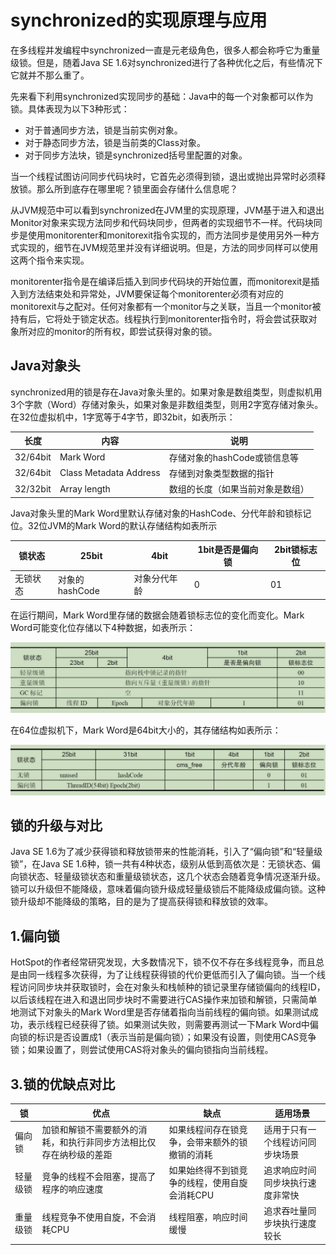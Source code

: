 # synchronized的实现原理与应用

在多线程并发编程中synchronized一直是元老级角色，很多人都会称呼它为重量级锁。但是，随着Java SE 1.6对synchronized进行了各种优化之后，有些情况下它就并不那么重了。

先来看下利用synchronized实现同步的基础：Java中的每一个对象都可以作为锁。具体表现为以下3种形式：

- 对于普通同步方法，锁是当前实例对象。
- 对于静态同步方法，锁是当前类的Class对象。
- 对于同步方法块，锁是synchronized括号里配置的对象。

当一个线程试图访问同步代码块时，它首先必须得到锁，退出或抛出异常时必须释放锁。那么所到底存在哪里呢？锁里面会存储什么信息呢？

从JVM规范中可以看到synchronized在JVM里的实现原理，JVM基于进入和退出Monitor对象来实现方法同步和代码块同步，但两者的实现细节不一样。代码块同步是使用monitorenter和monitorexit指令实现的，而方法同步是使用另外一种方式实现的，细节在JVM规范里并没有详细说明。但是，方法的同步同样可以使用这两个指令来实现。

monitorenter指令是在编译后插入到同步代码块的开始位置，而monitorexit是插入到方法结束处和异常处，JVM要保证每个monitorenter必须有对应的monitorexit与之配对。任何对象都有一个monitor与之关联，当且一个monitor被持有后，它将处于锁定状态。线程执行到monitorenter指令时，将会尝试获取对象所对应的monitor的所有权，即尝试获得对象的锁。

## Java对象头

synchronized用的锁是存在Java对象头里的。如果对象是数组类型，则虚拟机用3个字款（Word）存储对象头，如果对象是非数组类型，则用2字宽存储对象头。在32位虚拟机中，1字宽等于4字节，即32bit，如表所示：

| 长度     | 内容                   | 说明                             |
| -------- | ---------------------- | -------------------------------- |
| 32/64bit | Mark Word              | 存储对象的hashCode或锁信息等     |
| 32/64bit | Class Metadata Address | 存储到对象类型数据的指针         |
| 32/32bit | Array length           | 数组的长度（如果当前对象是数组） |

Java对象头里的Mark Word里默认存储对象的HashCode、分代年龄和锁标记位。32位JVM的Mark Word的默认存储结构如表所示

| 锁状态   | 25bit          | 4bit         | 1bit是否是偏向锁 | 2bit锁标志位 |
| -------- | -------------- | ------------ | ---------------- | ------------ |
| 无锁状态 | 对象的hashCode | 对象分代年龄 | 0                | 01           |

在运行期间，Mark Word里存储的数据会随着锁标志位的变化而变化。Mark Word可能变化位存储以下4种数据，如表所示：

![](../../image/187.png)

在64位虚拟机下，Mark Word是64bit大小的，其存储结构如表所示：

![](../../image/188.png)

## 锁的升级与对比

Java SE 1.6为了减少获得锁和释放锁带来的性能消耗，引入了“偏向锁”和“轻量级锁”，在Java SE 1.6种，锁一共有4种状态，级别从低到高依次是：无锁状态、偏向锁状态、轻量级锁状态和重量级锁状态，这几个状态会随着竞争情况逐渐升级。锁可以升级但不能降级，意味着偏向锁升级成轻量级锁后不能降级成偏向锁。这种锁升级却不能降级的策略，目的是为了提高获得锁和释放锁的效率。

## 1.偏向锁

HotSpot的作者经常研究发现，大多数情况下，锁不仅不存在多线程竞争，而且总是由同一线程多次获得，为了让线程获得锁的代价更低而引入了偏向锁。当一个线程访问同步块并获取锁时，会在对象头和栈帧种的锁记录里存储锁偏向的线程ID，以后该线程在进入和退出同步块时不需要进行CAS操作来加锁和解锁，只需简单地测试下对象头的Mark Word里是否存储着指向当前线程的偏向锁。如果测试成功，表示线程已经获得了锁。如果测试失败，则需要再测试一下Mark Word中偏向锁的标识是否设置成1（表示当前是偏向锁）；如果没有设置，则使用CAS竞争锁；如果设置了，则尝试使用CAS将对象头的偏向锁指向当前线程。



## 3.锁的优缺点对比

| 锁       | 优点                                                         | 缺点                                           | 适用场景                         |
| -------- | ------------------------------------------------------------ | ---------------------------------------------- | -------------------------------- |
| 偏向锁   | 加锁和解锁不需要额外的消耗，和执行非同步方法相比仅存在纳秒级的差距 | 如果线程间存在锁竞争，会带来额外的锁撤销的消耗 | 适用于只有一个线程访问同步块场景 |
| 轻量级锁 | 竞争的线程不会阻塞，提高了程序的响应速度                     | 如果始终得不到锁竞争的线程，使用自旋会消耗CPU  | 追求响应时间同步块执行速度非常快 |
| 重量级锁 | 线程竞争不使用自旋，不会消耗CPU                              | 线程阻塞，响应时间缓慢                         | 追求吞吐量同步块执行速度较长     |
